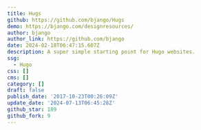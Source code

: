 ```yaml
---
title: Hugs
github: https://github.com/bjango/Hugs
demo: https://bjango.com/designresources/
author: bjango
author_link: https://github.com/bjango
date: 2024-02-18T06:47:15.607Z
description: A super simple starting point for Hugo websites.
ssg:
  - Hugo
css: []
cms: []
category: []
draft: false
publish_date: '2017-10-23T00:26:09Z'
update_date: '2024-07-13T06:45:28Z'
github_star: 189
github_fork: 9
---
```

